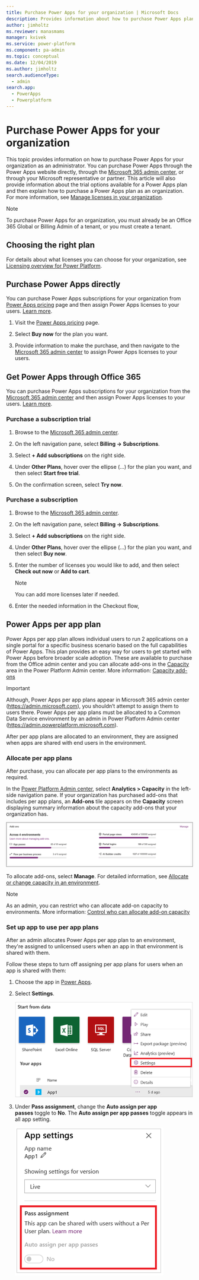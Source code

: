 ```yaml
---
title: Purchase Power Apps for your organization | Microsoft Docs
description: Provides information about how to purchase Power Apps plans.
author: jimholtz
ms.reviewer: manasmams
manager: kvivek
ms.service: power-platform
ms.component: pa-admin
ms.topic: conceptual
ms.date: 12/04/2019
ms.author: jimholtz
search.audienceType: 
  - admin
search.app: 
  - PowerApps
  - Powerplatform
---
```


# Purchase Power Apps for your organization

This topic provides information on how to purchase Power Apps for your organization as an administrator. You can purchase Power Apps through the Power Apps website directly, through the [Microsoft 365 admin center](https:admin.microsoft.com), or through your Microsoft representative or partner. This article will also provide information about the trial options available for a Power Apps plan and then explain how to purchase a Power Apps plan as an organization. For more information, see [Manage licenses in your organization](signup-question-and-answer.md).

> [!NOTE]
> To purchase Power Apps for an organization, you must already be an Office 365 Global or Billing Admin of a tenant, or you must create a tenant.

## Choosing the right plan
For details about what licenses you can choose for your organization, see [Licensing overview for Power Platform](pricing-billing-skus.md).

## Purchase Power Apps directly

You can purchase Power Apps subscriptions for your organization from [Power Apps pricing](https://powerapps.microsoft.com/pricing/) page and then assign Power Apps licenses to your users. [Learn more](https://docs.microsoft.com/office365/admin/subscriptions-and-billing/assign-licenses-to-users?view=o365-worldwide).

1. Visit the [Power Apps pricing](https://powerapps.microsoft.com/pricing/) page.

2. Select **Buy now** for the plan you want.

3. Provide information to make the purchase, and then navigate to the [Microsoft 365 admin center](https:admin.microsoft.com) to assign Power Apps licenses to your users.

## Get Power Apps through Office 365

You can purchase Power Apps subscriptions for your organization from the [Microsoft 365 admin center](https:admin.microsoft.com) and then assign Power Apps licenses to your users. [Learn more](https://docs.microsoft.com/office365/admin/subscriptions-and-billing/assign-licenses-to-users?view=o365-worldwide).

### Purchase a subscription trial

1. Browse to the [Microsoft 365 admin center](https:admin.microsoft.com).

2. On the left navigation pane, select **Billing -> Subscriptions**.

3. Select **+ Add subscriptions** on the right side.

4. Under **Other Plans**, hover over the ellipse (...) for the plan you want, and then select **Start free trial**.

5. On the confirmation screen, select **Try now**.

### Purchase a subscription

1. Browse to the [Microsoft 365 admin center](https:admin.microsoft.com).

2. On the left navigation pane, select **Billing -> Subscriptions**.

3. Select **+ Add subscriptions** on the right side.

4. Under **Other Plans**, hover over the ellipse (...) for the plan you want, and then select **Buy now**.

5. Enter the number of licenses you would like to add, and then select **Check out now** or **Add to cart**.

   > [!NOTE]
   > You can add more licenses later if needed.

6. Enter the needed information in the Checkout flow,

## Power Apps per app plan

Power Apps per app plan allows individual users to run 2 applications on a single
portal for a specific business scenario based on the full capabilities of
Power Apps. This plan provides an easy way for users to get started with Power Apps before broader scale adoption. These are available to purchase from the
Office admin center and you can allocate add-ons in the [Capacity](https://admin.powerplatform.microsoft.com/analytics/capacity) area in the Power Platform
Admin center. More information: [Capacity add-ons](capacity-add-on.md)

> [!IMPORTANT]
> Although, Power Apps per app plans appear in Microsoft 365 admin center (<https://admin.microsoft.com>), you shouldn’t attempt to assign them to users there. Power Apps per app plans must be allocated to a Common Data Service environment by an admin in Power Platform Admin center (<https://admin.powerplatform.microsoft.com>). 
>
> After per app plans are allocated to an environment, they are assigned when apps are shared with end users in the environment.

### Allocate per app plans

After purchase, you can allocate per app plans to the environments as required. 

In the [Power Platform Admin center](https://admin.powerplatform.microsoft.com), select **Analytics > Capacity** in the left-side navigation pane. If your organization has purchased add-ons that includes per app plans, an **Add-ons** tile appears on the **Capacity** screen displaying summary information about the capacity add-ons that your organization has.

![Add-on tile](media/add-on-tile2.png "Example of purchased capacity in the admin center")

To allocate add-ons, select **Manage**. For detailed information, see [Allocate or change capacity in an environment](capacity-add-on.md#allocate-or-change-capacity-in-an-environment).

> [!NOTE]
> As an admin, you can restrict who can allocate add-on capacity to environments. More information: [Control who can allocate add-on capacity](capacity-add-on.md#control-who-can-allocate-add-on-capacity)

### Set up app to use per app plans

After an admin allocates Power Apps per app plan to an environment, they're assigned to unlicensed users when an app in that environment is shared with them. 

Follow these steps to turn off assigning per app plans for users when an app
is shared with them:

1. Choose the app in [Power Apps](https://make.powerapps.com).
2. Select **Settings**.

    ![App settings](media/app-settings1.png "App settings")

3. Under **Pass assignment**, change the **Auto assign per app passes** toggle to **No**. The **Auto assign per app passes** toggle appears in all app setting.

    ![Pass assignment](media/pass-assignment.png "Pass assignment")
